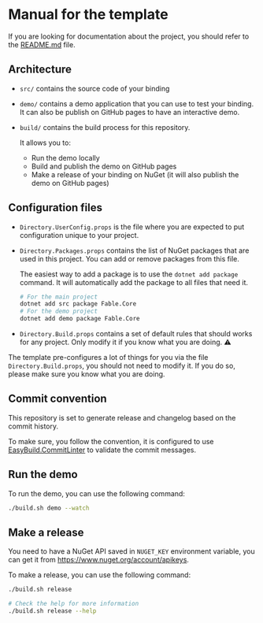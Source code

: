 # Manual for the template

If you are looking for documentation about the project, you should refer to the [README.md](./README.md) file.

## Architecture

- `src/` contains the source code of your binding
- `demo/` contains a demo application that you can use to test your binding. It can also be publish on GitHub pages to have an interactive demo.
- `build/` contains the build process for this repository.

    It allows you to:

    - Run the demo locally
    - Build and publish the demo on GitHub pages
    - Make a release of your binding on NuGet (it will also publish the demo on GitHub pages)

## Configuration files

- `Directory.UserConfig.props` is the file where you are expected to put configuration unique to your project.

- `Directory.Packages.props` contains the list of NuGet packages that are used in this project. You can add or remove packages from this file.

    The easiest way to add a package is to use the `dotnet add package` command. It will automatically add the package to all files that need it.

    ```bash
    # For the main project
    dotnet add src package Fable.Core
    # For the demo project
    dotnet add demo package Fable.Core
    ```

- `Directory.Build.props` contains a set of default rules that should works for any project. Only modify it if you know what you are doing. ⚠️

The template pre-configures a lot of things for you via the file `Directory.Build.props`, you should not need to modify it. If you do so, please make sure you know what you are doing.

## Commit convention

This repository is set to generate release and changelog based on the commit history.

To make sure, you follow the convention, it is configured to use [EasyBuild.CommitLinter](https://github.com/easybuild-org/EasyBuild.CommitLinter) to validate the commit messages.

## Run the demo

To run the demo, you can use the following command:

```bash
./build.sh demo --watch
```

## Make a release

You need to have a NuGet API saved in `NUGET_KEY` environment variable, you can get it from https://www.nuget.org/account/apikeys.

To make a release, you can use the following command:

```bash
./build.sh release

# Check the help for more information
./build.sh release --help
```

